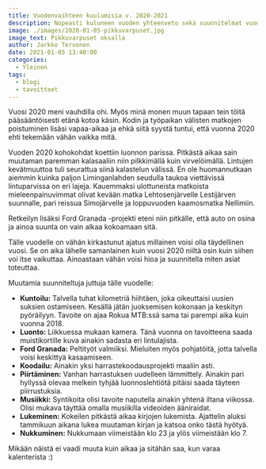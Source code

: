 ```yaml
---
title: Vuodenvaihteen kuulumisia v. 2020-2021
description: Nopeasti kuluneen vuoden yhteenveto sekä suunnitelmat vuodelle 2021. Tällä kertaa suunnitelmat listattuna.
image: ./images/2020-01-05-pikkuvarpuset.jpg
image_text: Pikkuvarpuset oksalla
author: Jarkko Tervonen
date: 2021-01-05 13:40:00
categories:
  - Yleinen
tags:
  - blogi
  - tavoitteet
---
```

Vuosi 2020 meni vauhdilla ohi. Myös minä monen muun tapaan tein töitä pääsääntöisesti etänä kotoa käsin. Kodin ja työpaikan välisten matkojen poistuminen lisäsi vapaa-aikaa ja ehkä siitä syystä tuntui, että vuonna 2020 ehti tekemään vähän vaikka mitä.

Vuoden 2020 kohokohdat koettiin luonnon parissa. Pitkästä aikaa sain muutaman paremman kalasaaliin niin pilkkimällä kuin virvelöimällä. Lintujen kevätmuuttoa tuli seurattua siinä kalastelun välissä. En ole huomannutkaan aiemmin kuinka paljon Liminganlahden seudulla taukoa viettävissä lintuparvissa on eri lajeja. Kauemmaksi ulottuneista matkoista mieleenpainuvimmat olivat kevään matka Lehtosenjärvelle Lestijärven suunnalle, pari reissua Simojärvelle ja loppuvuoden kaamosmatka Nellimiin.

Retkeilyn lisäksi Ford Granada -projekti eteni niin pitkälle, että auto on osina ja ainoa suunta on vain alkaa kokoamaan sitä.

Tälle vuodelle on vähän kirkastunut ajatus millainen voisi olla täydellinen vuosi. Se on aika lähelle samanlainen kuin vuosi 2020 niiltä osin kuin siihen voi itse vaikuttaa. Ainoastaan vähän voisi hioa ja suunnitella miten asiat toteuttaa.

Muutamia suunniteltuja juttuja tälle vuodelle:

- **Kuntoilu:** Talvella tuhat kilometriä hiihtäen, joka oikeuttaisi uusien suksien ostamiseen. Kesällä jätän juoksemisen kokonaan ja keskityn pyöräilyyn. Tavoite on ajaa Rokua MTB:ssä sama tai parempi aika kuin vuonna 2018.
- **Luonto:** Liikkuessa mukaan kamera. Tänä vuonna on tavoitteena saada muistikortille kuva ainakin sadasta eri lintulajista.
- **Ford Granada:** Peltityöt valmiiksi. Mieluiten myös pohjatöitä, jotta talvella voisi keskittyä kasaamiseen.
- **Koodailu:** Ainakin yksi harrastekoodausprojekti maaliin asti.
- **Piirtäminen:** Vanhan harrastuksen uudelleen lämmittely. Ainakin pari hyllyssä olevaa melkein tyhjää luonnoslehtiötä pitäisi saada täyteen piirrustuksia.
- **Musiikki:** Syntikoita olisi tavoite naputella ainakin yhtenä iltana viikossa. Olisi mukava täyttää omalla musiikilla videoiden ääniraidat.
- **Lukeminen:** Kokeilen pitkästä aikaa kirjojen lukemista. Ajattelin aluksi tammikuun aikana lukea muutaman kirjan ja katsoa onko tästä hyötyä.
- **Nukkuminen:** Nukkumaan viimeistään klo 23 ja ylös viimeistään klo 7.

Mikään näistä ei vaadi muuta kuin aikaa ja sitähän saa, kun varaa kalenterista :)
